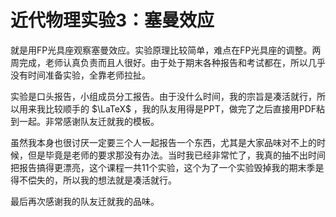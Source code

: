 # 近代物理实验3：塞曼效应

就是用FP光具座观察塞曼效应。实验原理比较简单，难点在FP光具座的调整。两周完成，老师认真负责而且人很好。由于处于期末各种报告和考试都在，所以几乎没有时间准备实验，全靠老师拉扯。

实验是口头报告，小组成员分工报告。由于没什么时间，我的宗旨是凑活就行，所以用来我比较顺手的 $\LaTeX$ ，我的队友用得是PPT，做完了之后直接用PDF粘到一起。非常感谢队友迁就我的模板。

虽然我本身也很讨厌一定要三个人一起报告一个东西，尤其是大家品味对不上的时候，但是毕竟是老师的要求那没有办法。当时我已经非常忙了，我真的抽不出时间把报告搞得更漂亮，这个课程一共11个实验，这个为了一个实验毁掉我的期末季是得不偿失的，所以我的想法就是凑活就行。

最后再次感谢我的队友迁就我的品味。
